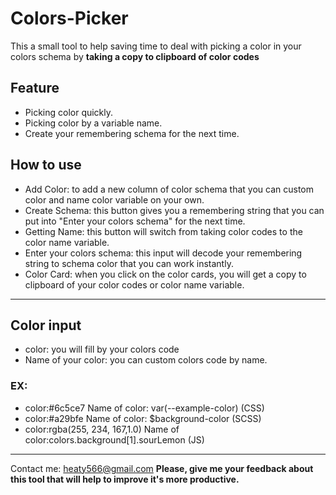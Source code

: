 # Colors-Picker
This a small tool to help saving time to deal with picking a color in your colors schema by **taking a copy to clipboard of color codes**
## Feature
- Picking color quickly.
- Picking color by a variable name.
- Create your remembering schema for the next time.
## How to use
- Add Color: to add a new column of color schema that you can custom color and name color variable on your own.
- Create Schema: this button gives you a remembering string that you can put into "Enter your colors schema" for the next time.
- Getting Name: this button will switch from taking color codes to the color name variable.
- Enter your colors schema: this input will decode your remembering string to schema color that you can work instantly.
- Color Card: when you click on the color cards, you will get a copy to clipboard of your color codes or color name variable.
-------------------------------
## Color input
- color: you will fill by your colors code 
- Name of your color: you can custom colors code by name.
### EX:
- color:#6c5ce7            Name of color:      var(--example-color) (CSS)
- color:#a29bfe               Name of color:    $background-color  (SCSS)
- color:rgba(255, 234, 167,1.0)   Name of color:colors.background[1].sourLemon (JS)
-------------------------
Contact me: heaty566@gmail.com 
**Please, give me your feedback about this tool that will help to improve it's more productive.**
